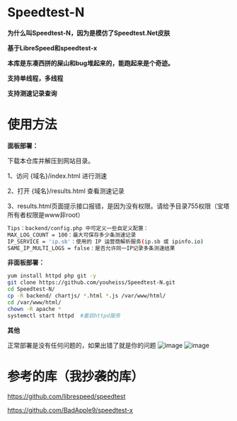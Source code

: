 # Speedtest-N

**为什么叫Speedtest-N，因为是模仿了Speedtest.Net皮肤**

**基于LibreSpeed和speedtest-x**

**本库是东凑西拼的屎山和bug堆起来的，能跑起来是个奇迹。**

**支持单线程，多线程**

**支持测速记录查询**

# 使用方法

**面板部署：**

下载本仓库并解压到网站目录。

1、访问 {域名}/index.html 进行测速

2、打开 {域名}/results.html 查看测速记录

3、results.html页面提示接口报错，是因为没有权限。请给予目录755权限（宝塔所有者权限是www非root）

```bash
Tips：backend/config.php 中可定义一些自定义配置：
MAX_LOG_COUNT = 100：最大可保存多少条测速记录
IP_SERVICE = 'ip.sb'：使用的 IP 运营商解析服务(ip.sb 或 ipinfo.io)
SAME_IP_MULTI_LOGS = false：是否允许同一IP记录多条测速结果
```
**非面板部署：**
```bash
yum install httpd php git -y
git clone https://github.com/youheiss/Speedtest-N.git
cd Speedtest-N/
cp -R backend/ chartjs/ *.html *.js /var/www/html/
cd /var/www/html/
chown -R apache *
systemctl start httpd  #重启httpd服务
```
**其他**

正常部署是没有任何问题的，如果出错了就是你的问题
![image](https://user-images.githubusercontent.com/56901101/162375440-20929c2e-9eca-47fb-bcef-30f8a2fed495.png)
![image](https://user-images.githubusercontent.com/56901101/162375450-c2b8179d-da94-43b9-b12d-d4806de64c1d.png)


# 参考的库（我抄袭的库）

https://github.com/librespeed/speedtest

https://github.com/BadApple9/speedtest-x
